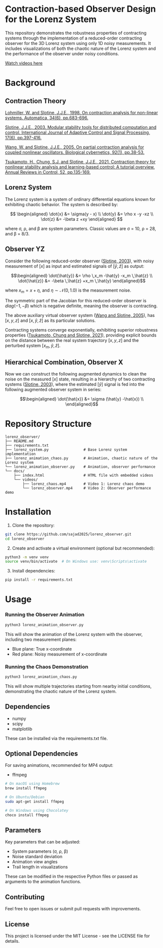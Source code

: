 # Contraction-based Observer Design for the Lorenz System
This repository demonstrates the robustness properties of contracting systems through the implementation of a reduced-order contracting observer for the 3D Lorenz system using only 1D noisy measurements. It includes visualizations of both the chaotic nature of the Lorenz system and the performance of the observer under noisy conditions.

[Watch videos here](https://sajad2025.github.io/lorenz_observer/)

# Background
## Contraction Theory
[Lohmiller, W. and Slotine, J.J.E., 1998. On contraction analysis for non-linear systems. Automatica, 34(6), pp.683-696.](https://web.mit.edu/nsl/www/preprints/contraction.pdf)

[Slotine, J.J.E., 2003. Modular stability tools for distributed computation and control. International Journal of Adaptive Control and Signal Processing, 17(6), pp.397-416.](https://web.mit.edu/nsl/www/preprints/modular.pdf)

[Wang, W. and Slotine, J.J.E., 2005. On partial contraction analysis for coupled nonlinear oscillators. Biological cybernetics, 92(1), pp.38-53.](https://web.mit.edu/nsl/www/preprints/BioCyb04.pdf)

[Tsukamoto, H., Chung, S.J. and Slotine, J.J.E., 2021. Contraction theory for nonlinear stability analysis and learning-based control: A tutorial overview. Annual Reviews in Control, 52, pp.135-169.](https://arxiv.org/pdf/2110.00675)

## Lorenz System
The Lorenz system is a system of ordinary differential equations known for exhibiting chaotic behavior. The system is described by:

$$
\begin{aligned}
\dot{x} &= \sigma(y - x) \\
\dot{y} &= \rho x -y  -xz \\
\dot{z} &= -\beta z +xy
\end{aligned}
$$

where σ, ρ, and β are system parameters. Classic values are σ = 10, ρ = 28, and β = 8/3.

## Observer YZ
Consider the following reduced-order observer ([Slotine, 2003](https://web.mit.edu/nsl/www/preprints/modular.pdf)), with noisy measurement of $[x]$ as input and estimated signals of $[\hat{y}, \hat{z}]$ as output: 

$$\begin{aligned}
\dot{\hat{y}} &= \rho \,x_m -\hat{y}  -x_m \,\hat{z} \\
\dot{\hat{z}} &= -\beta \,\hat{z} +x_m \,\hat{y}
\end{aligned}$$

where $x_m = x + \eta$, and $\eta \sim \mathcal{N}(0, 1.0)$ is the measurement noise.

The symmetric part of the Jacobian for this reduced-order observer is $diag(-1, -\beta)$ which is negative definite, meaning the observer is contracting.

The above auxiliary virtual observer system ([Wang and Slotine, 2005](https://web.mit.edu/nsl/www/preprints/BioCyb04.pdf)), has $[x,y,z]$ and $[x,\hat{y}, \hat{z}]$ as its particular solutions.

Contracting systems converge exponentially, exhibiting superior robustness properties ([Tsukamoto, Chung and Slotine, 2021](https://arxiv.org/pdf/2110.00675)), providing explicit bounds on the distance between the real system trajectory $[x,y,z]$ and the perturbed system $[x_m, \hat{y}, \hat{z}]$.  

## Hierarchical Combination, Observer X
Now we can construct the following augmented dynamics to clean the noise on the measured $[x]$ state, resulting in a hierarchy of two contracting systems ([Slotine, 2003](https://web.mit.edu/nsl/www/preprints/modular.pdf)), where the estimated $[\hat{y}]$ signal is fed into the following augmented observer system in series:

$$\begin{aligned} \dot{\hat{x}} &= \sigma (\hat{y}  -\hat{x}) \\ \end{aligned}$$

# Repository Structure
```
lorenz_observer/
├── README.md
├── requirements.txt
├── lorenz_system.py                # Base Lorenz system implementation
├── lorenz_animation_chaos.py       # Animation, chaotic nature of the Lorenz system
└── lorenz_animation_observer.py    # Animation, observer performance
└── docs/
    ├── index.html                  # HTML file with embedded videos
    └── videos/
        ├── lorenz_chaos.mp4        # Video 1: Lorenz chaos demo
        └── lorenz_observer.mp4     # Video 2: Observer performance demo
```

# Installation

1. Clone the repository:
```bash
git clone https://github.com/sajad2025/lorenz_observer.git
cd lorenz_observer
```

2. Create and activate a virtual environment (optional but recommended):
```bash
python3 -m venv venv
source venv/bin/activate  # On Windows use: venv\Scripts\activate
```

3. Install dependencies:
```bash
pip install -r requirements.txt
```

# Usage

### Running the Observer Animation
```python
python3 lorenz_animation_observer.py
```

This will show the animation of the Lorenz system with the observer, including two measurement planes:
- Blue plane: True x-coordinate
- Red plane: Noisy measurement of x-coordinate

### Running the Chaos Demonstration
```python
python3 lorenz_animation_chaos.py
```

This will show multiple trajectories starting from nearby initial conditions, demonstrating the chaotic nature of the Lorenz system.

## Dependencies
- numpy
- scipy
- matplotlib

These can be installed via the requirements.txt file.

## Optional Dependencies
For saving animations, recommended for MP4 output:
- ffmpeg 

```bash
# On macOS using Homebrew
brew install ffmpeg

# On Ubuntu/Debian
sudo apt-get install ffmpeg

# On Windows using Chocolatey
choco install ffmpeg
```

## Parameters
Key parameters that can be adjusted:
- System parameters (σ, ρ, β)
- Noise standard deviation
- Animation view angles
- Trail length in visualizations

These can be modified in the respective Python files or passed as arguments to the animation functions.

## Contributing
Feel free to open issues or submit pull requests with improvements.

## License
This project is licensed under the MIT License - see the LICENSE file for details.